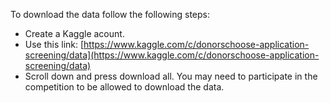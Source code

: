 To download the data follow the following steps:
- Create a Kaggle acount.
- Use this link: [https://www.kaggle.com/c/donorschoose-application-screening/data](https://www.kaggle.com/c/donorschoose-application-screening/data)
- Scroll down and press download all.
You may need to participate in the competition to be allowed to download the data.
